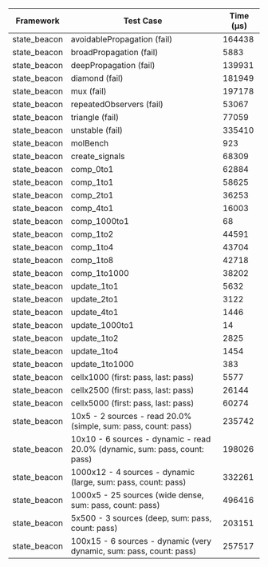 | Framework | Test Case | Time (μs) |
| --- | --- | --- |
| state_beacon | avoidablePropagation (fail) | 164438 |
| state_beacon | broadPropagation (fail) | 5883 |
| state_beacon | deepPropagation (fail) | 139931 |
| state_beacon | diamond (fail) | 181949 |
| state_beacon | mux (fail) | 197178 |
| state_beacon | repeatedObservers (fail) | 53067 |
| state_beacon | triangle (fail) | 77059 |
| state_beacon | unstable (fail) | 335410 |
| state_beacon | molBench | 923 |
| state_beacon | create_signals | 68309 |
| state_beacon | comp_0to1 | 62884 |
| state_beacon | comp_1to1 | 58625 |
| state_beacon | comp_2to1 | 36253 |
| state_beacon | comp_4to1 | 16003 |
| state_beacon | comp_1000to1 | 68 |
| state_beacon | comp_1to2 | 44591 |
| state_beacon | comp_1to4 | 43704 |
| state_beacon | comp_1to8 | 42718 |
| state_beacon | comp_1to1000 | 38202 |
| state_beacon | update_1to1 | 5632 |
| state_beacon | update_2to1 | 3122 |
| state_beacon | update_4to1 | 1446 |
| state_beacon | update_1000to1 | 14 |
| state_beacon | update_1to2 | 2825 |
| state_beacon | update_1to4 | 1454 |
| state_beacon | update_1to1000 | 383 |
| state_beacon | cellx1000 (first: pass, last: pass) | 5577 |
| state_beacon | cellx2500 (first: pass, last: pass) | 26144 |
| state_beacon | cellx5000 (first: pass, last: pass) | 60274 |
| state_beacon | 10x5 - 2 sources - read 20.0% (simple, sum: pass, count: pass) | 235742 |
| state_beacon | 10x10 - 6 sources - dynamic - read 20.0% (dynamic, sum: pass, count: pass) | 198026 |
| state_beacon | 1000x12 - 4 sources - dynamic (large, sum: pass, count: pass) | 332261 |
| state_beacon | 1000x5 - 25 sources (wide dense, sum: pass, count: pass) | 496416 |
| state_beacon | 5x500 - 3 sources (deep, sum: pass, count: pass) | 203151 |
| state_beacon | 100x15 - 6 sources - dynamic (very dynamic, sum: pass, count: pass) | 257517 |
